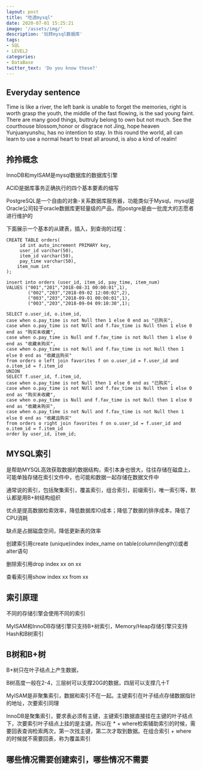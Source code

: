 ```yaml
---
layout: post
title: "吃透mysql"
date: 2020-07-01 15:25:21
image: '/assets/img/'
description: '玩转mysql数据库'
tags:
- SQL
- LEVEL2
categories:
- DataBase
twitter_text: 'Do you know these?'
---
```


## Everyday sentence

Time is like a river, the left bank is unable to forget the memories, right is worth grasp the youth, the middle of the fast flowing, is the sad young faint. There are many good things, buttruly belong to own but not much. See the courthouse blossom,honor or disgrace not Jing, hope heaven Yunjuanyunshu, has no intention to stay. In this round the world, all can learn to use a normal heart to treat all around, is also a kind of realm!

## 拎拎概念

InnoDB和myISAM是mysql数据库的数据库引擎

ACID是据库事务正确执行的四个基本要素的缩写

PostgreSQL是一个自由的对象-关系数据库服务器，功能类似于Mysql。mysql是Oracle公司较于oracle数据库更轻量级的产品，而postgre是由一批庞大的志愿者进行维护的

下面展示一个基本的从建表，插入，到查询的过程：

```mysql
CREATE TABLE orders(
     id int auto_increment PRIMARY key,
     user_id varchar(50),
     item_id varchar(50),
	 pay_time varchar(50),
	item_num int
);

insert into orders (user_id, item_id, pay_time, item_num)
VALUES ("001","201","2018-08-31 00:00:01",1),
		("002","203","2018-09-02 12:00:02",2),
		("003","203","2018-09-01 00:00:01",1),
		("003","203","2018-09-04 09:10:30",1);
		
SELECT o.user_id, o.item_id,
case when o.pay_time is not Null then 1 else 0 end as "已购买",
case when o.pay_time is not NUll and f.fav_time is Null then 1 else 0 end as "购买未收藏",
case when o.pay_time is Null and f.fav_time is not Null then 1 else 0 end as "收藏未购买",
case when o.pay_time is not Null and f.fav_time is not Null then 1 else 0 end as "收藏且购买"
from orders o left join favorites f on o.user_id = f.user_id and o.item_id = f.item_id
UNION 
SELECT f.user_id, f.item_id, 
case when o.pay_time is not Null then 1 else 0 end as "已购买",
case when o.pay_time is not NUll and f.fav_time is Null then 1 else 0 end as "购买未收藏",
case when o.pay_time is Null and f.fav_time is not Null then 1 else 0 end as "收藏未购买",
case when o.pay_time is not Null and f.fav_time is not Null then 1 else 0 end as "收藏且购买"
from orders o right join favorites f on o.user_id = f.user_id and o.item_id = f.item_id
order by user_id, item_id;

```



## MYSQL索引

是帮助MYSQL高效获取数据的数据结构，索引本身也很大，往往存储在磁盘上，可能单独存储在索引文件中，也可能和数据一起存储在数据文件中

通常说的索引，包括聚集索引，覆盖索引，组合索引，前缀索引，唯一索引等，默认都是用B+树结构组织

优点是提高数据检索效率，降低数据库IO成本；降低了数据的排序成本，降低了CPU消耗

缺点是占据磁盘空间，降低更新表的效率

创建索引用create (unique)index index\_name on table(column(length))或者 alter语句

删除索引用drop index xx on xx

查看索引用show index xx from xx

## 索引原理

不同的存储引擎会使用不同的索引

MyISAM和InnoDB存储引擎只支持B+树索引，Memory/Heap存储引擎只支持Hash和B树索引

## B树和B+树

B+树只在叶子结点上产生数据，

B树高度一般在2-4，三层树可以支撑20G的数据，四层可以支撑几十T

MyISAM是非聚集索引，数据和索引不在一起。主键索引在叶子结点存储数据指针的地址，次要索引同理

InnoDB是聚集索引，要求表必须有主键，主键索引数据直接挂在主键的叶子结点下，次要索引叶子结点上挂的是主键。所以在 \* + where检索辅助索引的时候，需要回表查询检索两次，第一次找主键，第二次才取到数据。在组合索引 + where的时候就不需要回表，称为覆盖索引

## 哪些情况需要创建索引，哪些情况不需要

